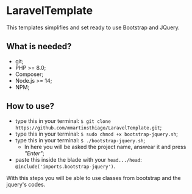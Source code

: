 # LaravelTemplate
This templates simplifies and set ready to use Bootstrap and JQuery.

## What is needed?
- git;
- PHP >= 8.0;
- Composer;
- Node.js >= 14;
- NPM;

## How to use?
- type this in your terminal: ```$ git clone https://github.com/mmartinsthiago/LaravelTemplate.git```;
- type this in your terminal: ```$ sudo chmod +x bootstrap-jquery.sh```;
- type this in your terminal: ```$ ./bootstrap-jquery.sh```;
    - In here you will be asked the project name, answear it and press *"Enter"*;
- paste this inside the blade with your ```head.../head```: ```@include('imports.bootstrap-jquery')```.

With this steps you will be able to use classes from bootstrap and the jquery's codes.
